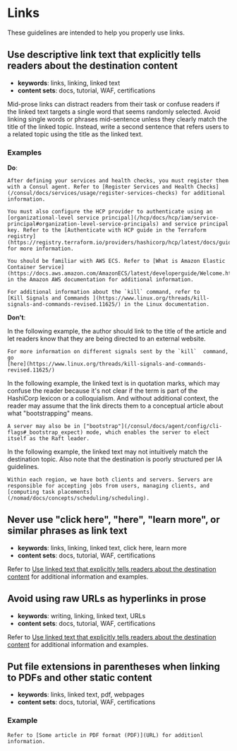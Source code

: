 # Links

These guidelines are intended to help you properly use links.

## Use descriptive link text that explicitly tells readers about the destination content

- **keywords**: links, linking, linked text
- **content sets**: docs, tutorial, WAF, certifications

Mid-prose links can distract readers from their task or confuse readers if the linked text targets a single word that seems randomly selected. Avoid linking single words or phrases mid-sentence unless they clearly match the title of the linked topic. Instead, write a second sentence that refers users to a related topic using the title as the linked text. 


### Examples

**Do**:

```
After defining your services and health checks, you must register them with a Consul agent. Refer to [Register Services and Health Checks](/consul/docs/services/usage/register-services-checks) for additional information.
```

```
You must also configure the HCP provider to authenticate using an [organizational-level service principal](/hcp/docs/hcp/iam/service-principal#organization-level-service-principals) and service principal key. Refer to the [Authenticate with HCP guide in the Terraform registry](https://registry.terraform.io/providers/hashicorp/hcp/latest/docs/guides/auth) for more information.
```

```
You should be familiar with AWS ECS. Refer to [What is Amazon Elastic Container Service](https://docs.aws.amazon.com/AmazonECS/latest/developerguide/Welcome.html) in the Amazon AWS documentation for additional information.
```

```
For additional information about the `kill` command, refer to 
[Kill Signals and Commands ](https://www.linux.org/threads/kill-signals-and-commands-revised.11625/) in the Linux documentation.
```

**Don't**:

In the following example, the author should link to the title of the article and let readers know that they are being directed to an external website.

```
For more information on different signals sent by the `kill`  command, go
[here](https://www.linux.org/threads/kill-signals-and-commands-revised.11625/)
```

In the following example, the linked text is in quotation marks, which may confuse the reader because it's not clear if the term is part of the HashiCorp lexicon or a colloquialism. And without additional context, the reader may assume that the link directs them to a conceptual article about what "bootstrapping" means.

```
A server may also be in ["bootstrap"](/consul/docs/agent/config/cli-flags#_bootstrap_expect) mode, which enables the server to elect itself as the Raft leader.
```

In the following example, the linked text may not intuitively match the destination topic. Also note that the destination is poorly structured per IA guidelines.

```
Within each region, we have both clients and servers. Servers are responsible for accepting jobs from users, managing clients, and [computing task placements](/nomad/docs/concepts/scheduling/scheduling).
```

## Never use "click here", "here", "learn more", or similar phrases as link text

- **keywords**: links, linking, linked text, click here, learn more
- **content sets**: docs, tutorial, WAF, certifications

Refer to [Use linked text that explicitly tells readers about the destination content](#use-descriptive-link-text-that-explicitly-tells-readers-about-the-destination-content) for additional information and examples.

## Avoid using raw URLs as hyperlinks in prose

- **keywords**: writing, linking, linked text, URLs
- **content sets**: docs, tutorial, WAF, certifications

Refer to [Use linked text that explicitly tells readers about the destination content](#use-descriptive-link-text-that-explicitly-tells-readers-about-the-destination-content) for additional information and examples.

## Put file extensions in parentheses when linking to PDFs and other static content

- **keywords**: links, linked text, pdf, webpages
- **content sets**: docs, tutorial, WAF, certifications

### Example

`Refer to [Some article in PDF format (PDF)](URL) for additionl information.`

